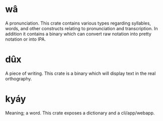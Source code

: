 # wâ
A pronunciation. This crate contains various types regarding syllables, words, and other constructs relating to pronunciation and transcription.
In addition it contains a binary which can convert raw notation into pretty notation or into IPA.

# dûx
A piece of writing. This crate is a binary which will display text in the real orthography.

# kyáy
Meaning; a word. This crate exposes a dictionary and a cli/app/webapp.